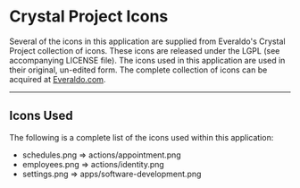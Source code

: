# Crystal Project Icons

Several of the icons in this application are supplied from Everaldo's Crystal Project collection of
icons. These icons are released under the LGPL (see accompanying LICENSE file). The icons used in this
application are used in their original, un-edited form. The complete collection of icons can be 
acquired at [Everaldo.com](http://everaldo.com/crystal). 

----------------------------------------

## Icons Used

The following is a complete list of the icons used within this application:
* schedules.png =&gt; actions/appointment.png
* employees.png =&gt; actions/identity.png
* settings.png  =&gt; apps/software-development.png
